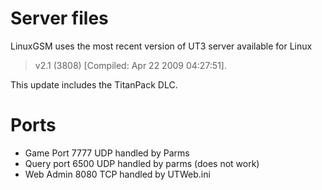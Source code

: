 # Server files
LinuxGSM uses the most recent version of UT3 server available for Linux 

> v2.1 (3808) [Compiled: Apr 22 2009 04:27:51]. 

This update includes the TitanPack DLC.

# Ports
* Game Port 7777 UDP handled by Parms
* Query port 6500 UDP handled by parms (does not work)
* Web Admin 8080 TCP handled by UTWeb.ini
